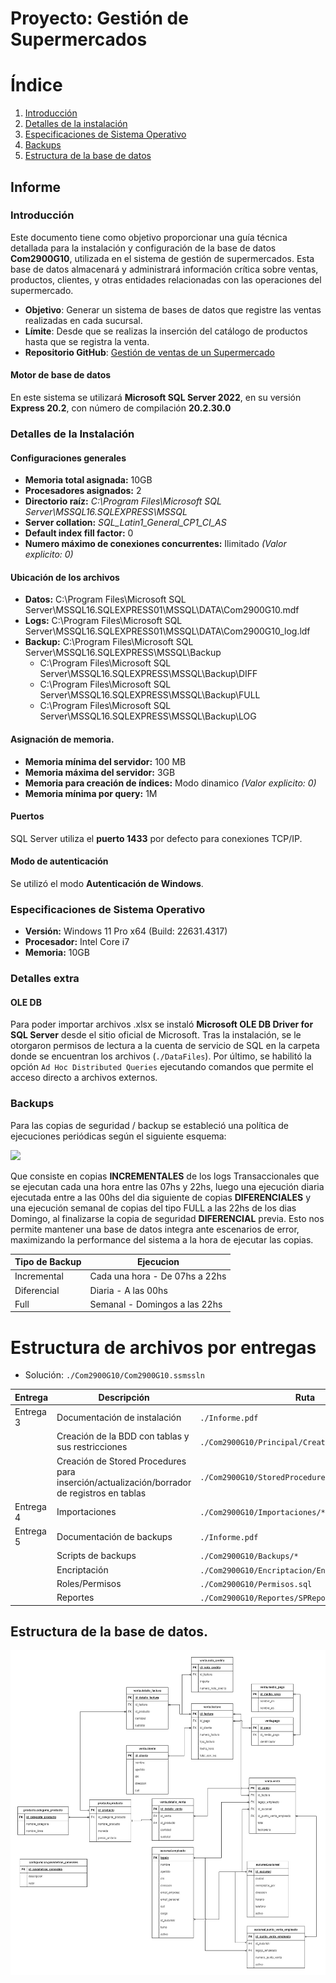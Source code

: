 # Proyecto: Gestión de Supermercados 
# Índice
1. [Introducción](https://github.com/monardop/cadena-supermercado/#introducci%C3%B3n)
2. [Detalles de la instalación](https://github.com/monardop/cadena-supermercado/#detalles-de-la-instalaci%C3%B3n)
3. [Especificaciones de Sistema Operativo](https://github.com/monardop/cadena-supermercado/#especificaciones-de-sistema-operativo)
4. [Backups](https://github.com/monardop/cadena-supermercado/#backups)
5. [Estructura de la base de datos](https://github.com/monardop/cadena-supermercado/#estructura-de-la-base-de-datos)
## Informe
### Introducción
Este documento tiene como objetivo proporcionar una guía técnica detallada para la instalación y configuración de la base de datos **Com2900G10**, utilizada en el sistema de gestión de supermercados. Esta base de datos almacenará y administrará información crítica sobre ventas, productos, clientes, y otras entidades relacionadas con las operaciones del supermercado.

- **Objetivo**: Generar un sistema de bases de datos que registre las ventas realizadas en cada sucursal.
- **Límite**: Desde que se realizas la inserción del catálogo de productos hasta que se registra la venta.
- **Repositorio GitHub**: [Gestión de ventas de un Supermercado](https://github.com/monardop/cadena-supermercado)
#### Motor de base de datos
En este sistema se utilizará **Microsoft SQL Server 2022**, en su versión **Express 20.2**, con número de compilación **20.2.30.0**
### Detalles de la Instalación 
#### Configuraciones generales
- **Memoria total asignada:** 10GB
- **Procesadores asignados:** 2
- **Directorio raíz:** *C:\Program Files\Microsoft SQL Server\MSSQL16.SQLEXPRESS\MSSQL*
- **Server collation:** *SQL_Latin1_General_CP1_CI_AS*
- **Default index fill factor:** 0
- **Numero máximo de conexiones concurrentes:** Ilimitado *(Valor explicito: 0)*

#### Ubicación de los archivos
- **Datos:** C:\Program Files\Microsoft SQL Server\MSSQL16.SQLEXPRESS01\MSSQL\DATA\Com2900G10.mdf
- **Logs:** C:\Program Files\Microsoft SQL Server\MSSQL16.SQLEXPRESS01\MSSQL\DATA\Com2900G10_log.ldf
- **Backup:** C:\Program Files\Microsoft SQL Server\MSSQL16.SQLEXPRESS\MSSQL\Backup
	- C:\Program Files\Microsoft SQL Server\MSSQL16.SQLEXPRESS\MSSQL\Backup\DIFF
	- C:\Program Files\Microsoft SQL Server\MSSQL16.SQLEXPRESS\MSSQL\Backup\FULL
	- C:\Program Files\Microsoft SQL Server\MSSQL16.SQLEXPRESS\MSSQL\Backup\LOG
#### Asignación de memoria.
- **Memoria mínima del servidor:** 100 MB 
- **Memoria máxima del servidor:** 3GB
- **Memoria para creación de índices:** Modo dinamico *(Valor explicito: 0)*
- **Memoria mínima por query:** 1M
#### Puertos 
SQL Server utiliza el **puerto 1433** por defecto para conexiones TCP/IP. 
#### Modo de autenticación
Se utilizó el modo **Autenticación de Windows**.
### Especificaciones de Sistema Operativo
- **Versión:** Windows 11 Pro x64 (Build: 22631.4317)
- **Procesador:** Intel Core i7
- **Memoria:** 10GB
### Detalles extra
#### OLE DB
Para poder importar archivos .xlsx se instaló **Microsoft OLE DB Driver for SQL Server** desde el sitio oficial de Microsoft. Tras la instalación, se le otorgaron permisos de lectura a la cuenta de servicio de SQL en la carpeta donde se encuentran los archivos (`./DataFiles`).
Por último, se habilitó la opción `Ad Hoc Distributed Queries` ejecutando comandos que permite el acceso directo a archivos externos.

### Backups
Para las copias de seguridad / backup se estableció una política de ejecuciones periódicas según el siguiente esquema:

![](https://github.com/user-attachments/assets/b3cc13a3-7f92-4db4-a68d-f3a7a0a7ee06)

Que consiste en copias **INCREMENTALES** de los logs Transaccionales que se ejecutan cada una hora entre las 07hs y 22hs, luego una ejecución diaria ejecutada entre a las 00hs del dia siguiente de copias **DIFERENCIALES** y una ejecución semanal de copias del tipo FULL a las 22hs de los dias Domingo, al finalizarse la copia de seguridad **DIFERENCIAL** previa.
Esto nos permite mantener una base de datos integra ante escenarios de error, maximizando la performance del sistema a la hora de ejecutar las copias.

| Tipo de Backup  | Ejecucion |
| ------------- | ------------- |
| Incremental  | Cada una hora - De 07hs a 22hs |
| Diferencial  | Diaria - A las 00hs |
| Full  | Semanal - Domingos a las 22hs|

# Estructura de archivos por entregas

- Solución: `./Com2900G10/Com2900G10.ssmssln`

| Entrega  | Descripción                                                   | Ruta                                              |
|----------|---------------------------------------------------------------|---------------------------------------------------|
| Entrega 3 | Documentación de instalación                                  | `./Informe.pdf`                                  |
|          | Creación de la BDD con tablas y sus restricciones             | `./Com2900G10/Principal/CreationFile.sql`        |
|          | Creación de Stored Procedures para inserción/actualización/borrador de registros en tablas | `./Com2900G10/StoredProcedures/*`                |
| Entrega 4 | Importaciones                                                 | `./Com2900G10/Importaciones/*`                   |
| Entrega 5 | Documentación de backups                                      | `./Informe.pdf`                                  |
|          | Scripts de backups                                             | `./Com2900G10/Backups/*`                         |
|          | Encriptación                                                   | `./Com2900G10/Encriptacion/EncriptarEmpleado.sql`|
|          | Roles/Permisos                                                 | `./Com2900G10/Permisos.sql`                      |
|          | Reportes                                                       | `./Com2900G10/Reportes/SPReportes.sql`           |


## Estructura de la base de datos.
![](https://github.com/monardop/cadena-supermercado/blob/main/DER.jpg)
